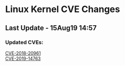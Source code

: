 
# **Linux Kernel CVE Changes**

## Last Update - 15Aug19 14:57

### **Updated CVEs:**

[CVE-2018-20961](cves/CVE-2018-20961)  
[CVE-2019-14763](cves/CVE-2019-14763)  
